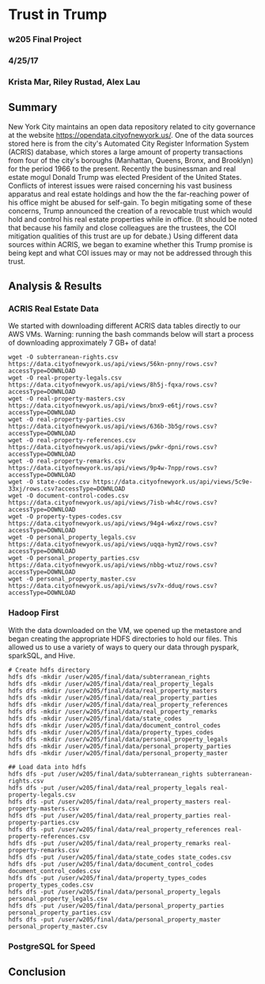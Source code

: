 # Trust in Trump
### w205 Final Project
### 4/25/17
### Krista Mar, Riley Rustad, Alex Lau

## Summary
New York City maintains an open data repository related to city governance at the website https://opendata.cityofnewyork.us/. One of the data sources stored here is from the city's Automated City Register Information System (ACRIS) database, which stores a large amount of property transactions from four of the city's boroughs (Manhattan, Queens, Bronx, and Brooklyn) for the period 1966 to the present. Recently the businessman and real estate mogul Donald Trump was elected President of the United States. Conflicts of interest issues were raised concerning his vast business apparatus and real estate holdings and how the the far-reaching power of his office might be abused for self-gain. To begin mitigating some of these concerns, Trump announced the creation of a revocable trust which would hold and control his real estate properties while in office. (It should be noted that because his family and close colleagues are the trustees, the COI mitigation qualities of this trust are up for debate.) Using different data sources within ACRIS, we began to examine whether this Trump promise is being kept and what COI issues may or may not be addressed through this trust.

## Analysis & Results

### ACRIS Real Estate Data
We started with downloading different ACRIS data tables directly to our AWS VMs. Warning: running the bash commands below will start a process of downloading approximately 7 GB+ of data!
```
wget -O subterranean-rights.csv https://data.cityofnewyork.us/api/views/56kn-pnny/rows.csv?accessType=DOWNLOAD
wget -O real-property-legals.csv https://data.cityofnewyork.us/api/views/8h5j-fqxa/rows.csv?accessType=DOWNLOAD
wget -O real-property-masters.csv https://data.cityofnewyork.us/api/views/bnx9-e6tj/rows.csv?accessType=DOWNLOAD
wget -O real-property-parties.csv https://data.cityofnewyork.us/api/views/636b-3b5g/rows.csv?accessType=DOWNLOAD
wget -O real-property-references.csv https://data.cityofnewyork.us/api/views/pwkr-dpni/rows.csv?accessType=DOWNLOAD
wget -O real-property-remarks.csv https://data.cityofnewyork.us/api/views/9p4w-7npp/rows.csv?accessType=DOWNLOAD
wget -O state-codes.csv https://data.cityofnewyork.us/api/views/5c9e-33xj/rows.csv?accessType=DOWNLOAD
wget -O document-control-codes.csv https://data.cityofnewyork.us/api/views/7isb-wh4c/rows.csv?accessType=DOWNLOAD
wget -O property-types-codes.csv https://data.cityofnewyork.us/api/views/94g4-w6xz/rows.csv?accessType=DOWNLOAD
wget -O personal_property_legals.csv https://data.cityofnewyork.us/api/views/uqqa-hym2/rows.csv?accessType=DOWNLOAD
wget -O personal_property_parties.csv https://data.cityofnewyork.us/api/views/nbbg-wtuz/rows.csv?accessType=DOWNLOAD
wget -O personal_property_master.csv https://data.cityofnewyork.us/api/views/sv7x-dduq/rows.csv?accessType=DOWNLOAD
```

### Hadoop First
With the data downloaded on the VM, we opened up the metastore and began creating the appropriate HDFS directories to hold our files. This allowed us to use a variety of ways to query our data through pyspark, sparkSQL, and Hive.
```
# Create hdfs directory
hdfs dfs -mkdir /user/w205/final/data/subterranean_rights
hdfs dfs -mkdir /user/w205/final/data/real_property_legals
hdfs dfs -mkdir /user/w205/final/data/real_property_masters
hdfs dfs -mkdir /user/w205/final/data/real_property_parties
hdfs dfs -mkdir /user/w205/final/data/real_property_references
hdfs dfs -mkdir /user/w205/final/data/real_property_remarks
hdfs dfs -mkdir /user/w205/final/data/state_codes
hdfs dfs -mkdir /user/w205/final/data/document_control_codes
hdfs dfs -mkdir /user/w205/final/data/property_types_codes
hdfs dfs -mkdir /user/w205/final/data/personal_property_legals
hdfs dfs -mkdir /user/w205/final/data/personal_property_parties
hdfs dfs -mkdir /user/w205/final/data/personal_property_master

## Load data into hdfs
hdfs dfs -put /user/w205/final/data/subterranean_rights subterranean-rights.csv
hdfs dfs -put /user/w205/final/data/real_property_legals real-property-legals.csv
hdfs dfs -put /user/w205/final/data/real_property_masters real-property-masters.csv
hdfs dfs -put /user/w205/final/data/real_property_parties real-property-parties.csv
hdfs dfs -put /user/w205/final/data/real_property_references real-property-references.csv
hdfs dfs -put /user/w205/final/data/real_property_remarks real-property-remarks.csv
hdfs dfs -put /user/w205/final/data/state_codes state_codes.csv
hdfs dfs -put /user/w205/final/data/document_control_codes document_control_codes.csv
hdfs dfs -put /user/w205/final/data/property_types_codes property_types_codes.csv
hdfs dfs -put /user/w205/final/data/personal_property_legals personal_property_legals.csv
hdfs dfs -put /user/w205/final/data/personal_property_parties personal_property_parties.csv
hdfs dfs -put /user/w205/final/data/personal_property_master personal_property_master.csv
```

### PostgreSQL for Speed

## Conclusion

